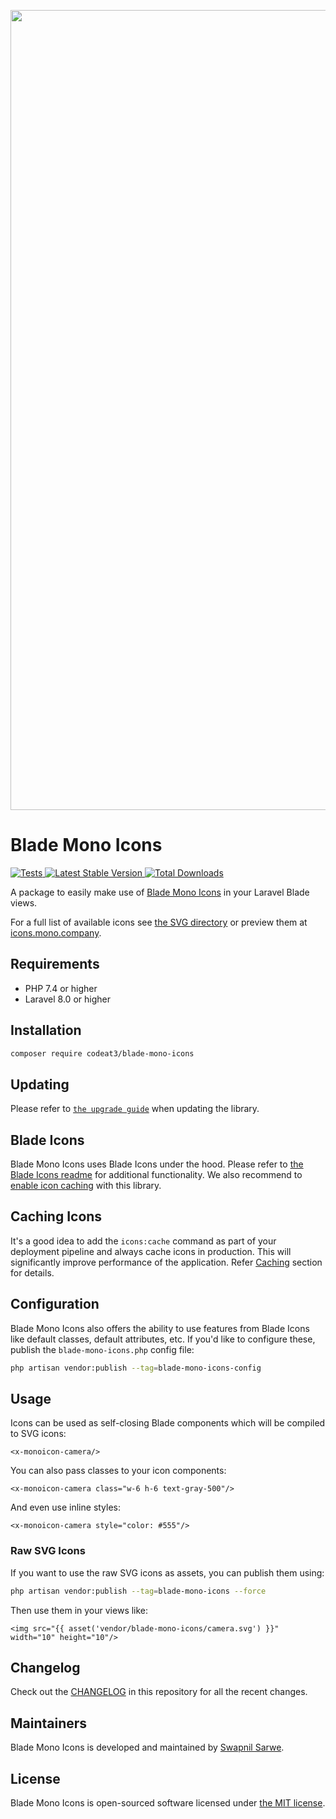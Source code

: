 <p align="center">
    <img src="./socialcard-blade-mono-icons.png" width="1280" title="Social Card Blade Mono Icons">
</p>

# Blade Mono Icons

<a href="https://github.com/codeat3/blade-mono-icons/actions?query=workflow%3ATests">
    <img src="https://github.com/codeat3/blade-mono-icons/workflows/Tests/badge.svg" alt="Tests">
</a>
<a href="https://packagist.org/packages/codeat3/blade-mono-icons">
    <img src="https://img.shields.io/packagist/v/codeat3/blade-mono-icons" alt="Latest Stable Version">
</a>
<a href="https://packagist.org/packages/codeat3/blade-mono-icons">
    <img src="https://img.shields.io/packagist/dt/codeat3/blade-mono-icons" alt="Total Downloads">
</a>

A package to easily make use of [Blade Mono Icons](https://github.com/mono-company/mono-icons) in your Laravel Blade views.

For a full list of available icons see [the SVG directory](resources/svg) or preview them at [icons.mono.company](https://icons.mono.company/).

## Requirements

- PHP 7.4 or higher
- Laravel 8.0 or higher

## Installation

```bash
composer require codeat3/blade-mono-icons
```

## Updating

Please refer to [`the upgrade guide`](UPGRADE.md) when updating the library.

## Blade Icons

Blade Mono Icons uses Blade Icons under the hood. Please refer to [the Blade Icons readme](https://github.com/blade-ui-kit/blade-icons) for additional functionality. We also recommend to [enable icon caching](https://github.com/blade-ui-kit/blade-icons#caching) with this library.

## Caching Icons

It's a good idea to add the `icons:cache` command as part of your deployment pipeline and always cache icons in production. This will significantly improve performance of the application. Refer [Caching](https://github.com/driesvints/blade-icons?tab=readme-ov-file#caching) section for details.

## Configuration

Blade Mono Icons also offers the ability to use features from Blade Icons like default classes, default attributes, etc. If you'd like to configure these, publish the `blade-mono-icons.php` config file:

```bash
php artisan vendor:publish --tag=blade-mono-icons-config
```

## Usage

Icons can be used as self-closing Blade components which will be compiled to SVG icons:

```blade
<x-monoicon-camera/>
```

You can also pass classes to your icon components:

```blade
<x-monoicon-camera class="w-6 h-6 text-gray-500"/>
```

And even use inline styles:

```blade
<x-monoicon-camera style="color: #555"/>
```

### Raw SVG Icons

If you want to use the raw SVG icons as assets, you can publish them using:

```bash
php artisan vendor:publish --tag=blade-mono-icons --force
```

Then use them in your views like:

```blade
<img src="{{ asset('vendor/blade-mono-icons/camera.svg') }}" width="10" height="10"/>
```

## Changelog

Check out the [CHANGELOG](CHANGELOG.md) in this repository for all the recent changes.

## Maintainers

Blade Mono Icons is developed and maintained by [Swapnil Sarwe](https://swapnilsarwe.com).

## License

Blade Mono Icons is open-sourced software licensed under [the MIT license](LICENSE.md).
